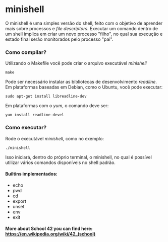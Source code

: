 # minishell
O minishell é uma simples versão do shell, feito com o objetivo de aprender mais sobre processos e *file descriptors*. Executar um comando dentro de um shell implica em criar um novo processo "filho", no qual sua execução e estado final serão monitorados pelo processo "pai".

### Como compilar?
Utilizando o Makefile você pode criar o arquivo executável *minishell*
```
make
```

Pode ser necessário instalar as bibliotecas de desenvolvimento *readline*.
Em plataformas baseadas em Debian, como o Ubuntu, você pode executar:
```
sudo apt-get install libreadline-dev
```

Em plataformas com o *yum*, o comando deve ser:
```
yum install readline-devel
```

### Como executar?
Rode o executável *minishell*, como no exemplo:
```
./minishell
```
Isso iniciará, dentro do próprio terminal, o minishell, no qual é possível utilizar vários comandos disponíveis no shell padrão.

#### Builtins implementados:
* echo
* pwd
* cd
* export
* unset
* env
* exit


#### More about School 42 you can find here: https://en.wikipedia.org/wiki/42_(school)
